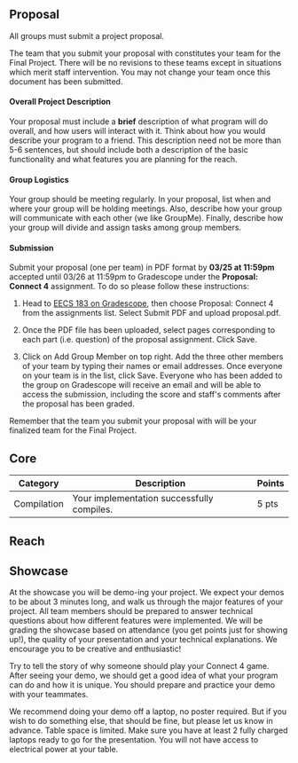## Proposal

All groups must submit a project proposal.

The team that you submit your proposal with constitutes your team for the Final Project. There will be no revisions to these teams except in situations which merit staff intervention. You may not change your team once this document has been submitted.

#### Overall Project Description
Your proposal must include a **brief** description of what program will do overall, and how users will interact with it. Think about how you would describe your program to a friend. This description need not be more than 5-6 sentences, but should include both a description of the basic functionality and what features you are planning for the reach.

#### Group Logistics
Your group should be meeting regularly. In your proposal, list when and where your group will be holding meetings. Also, describe how your group will communicate with each other (we like GroupMe). Finally, describe how your group will divide and assign tasks among group members.

#### Submission
Submit your proposal (one per team) in PDF format by **03/25 at 11:59pm** accepted until 03/26 at 11:59pm to Gradescope under the **Proposal: Connect 4** assignment. To do so please follow these instructions:

1. Head to [EECS 183 on Gradescope](https://gradescope.com/courses/2688), then choose Proposal: Connect 4 from the assignments list. Select Submit PDF and upload proposal.pdf.

2. Once the PDF file has been uploaded, select pages corresponding to each part (i.e. question) of the proposal assignment. Click Save.

3. Click on Add Group Member on top right. Add the three other members of your team by typing their names or email addresses. Once everyone on your team is in the list, click Save. Everyone who has been added to the group on Gradescope will receive an email and will be able to access the submission, including the score and staff's comments after the proposal has been graded.

Remember that the team you submit your proposal with will be your finalized team for the Final Project.

## Core

| Category | Description | Points |
|----------------|---------------------------------------|----------|
| Compilation | Your implementation successfully compiles. | 5 pts |

## Reach

## Showcase

At the showcase you will be demo-ing your project. We expect your demos to be about 3 minutes long, and walk us through the major features of your project. All team members should be prepared to answer technical questions about how different features were implemented. We will be grading the showcase based on attendance (you get points just for showing up!), the quality of your presentation and your technical explanations. We encourage you to be creative and enthusiastic!
 
Try to tell the story of why someone should play your Connect 4 game.  After seeing your demo, we should get a good idea of what your program can do and how it is unique. You should prepare and practice your demo with your teammates.
 
We recommend doing your demo off a laptop, no poster required. But if you wish to do something else, that should be fine, but please let us know in advance. Table space is limited. Make sure you have at least 2 fully charged laptops ready to go for the presentation. You will not have access to electrical power at your table.